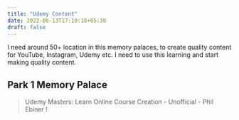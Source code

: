 ```yaml
---
title: "Udemy Content"
date: 2022-06-13T17:19:18+05:30
draft: false
---
```


I need around 50+ location in this memory palaces, to create quality content for YouTube, Instagram, Udemy etc. I need to use this learning and start making quality content.



## Park 1 Memory Palace

> Udemy Masters: Learn Online Course Creation - Unofficial - Phil Ebiner !


